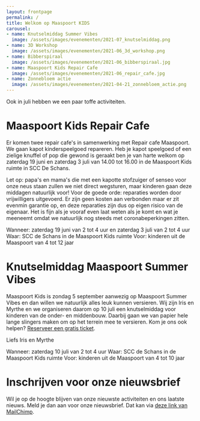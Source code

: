 ```yaml
---
layout: frontpage
permalink: /
title: Welkom op Maaspoort KIDS
carousel:
- name: Knutselmiddag Summer Vibes
  image: /assets/images/evenementen/2021-07_knutselmiddag.png
- name: 3D Workshop
  image: /assets/images/evenementen/2021-06_3d_workshop.png
- name: Bibberspiraal
  image: /assets/images/evenementen/2021-06_bibberspiraal.jpg
- name: Maaspoort Kids Repair Cafe
  image: /assets/images/evenementen/2021-06_repair_cafe.jpg
- name: Zonnebloem actie
  image: /assets/images/evenementen/2021-04-21_zonnebloem_actie.png
---
```


Ook in juli hebben we een paar toffe activiteiten.

# Maaspoort Kids Repair Cafe

Er komen twee repair cafe's in samenwerking met Repair cafe Maaspoort. We gaan kapot kinderspeelgoed repareren. Heb je kapot speelgoed of een zielige knuffel of pop die gewond is geraakt ben je van harte welkom op zaterdag 19 juni en zaterdag 3 juli van 14.00 tot 16.00 in de Maaspoort Kids ruimte in SCC De Schans.

Let op: papa's en mama's die met een kapotte stofzuiger of senseo voor onze neus staan zullen we niet direct wegsturen, maar kinderen gaan deze middagen natuurlijk voor!
Voor de goede orde: reparaties worden door vrijwilligers uitgevoerd. Er zijn geen kosten aan verbonden maar er zit evenmin garantie op, en deze reparaties zijn dus op eigen risico van de eigenaar. Het is fijn als je vooraf even laat weten als je komt en wat je meeneemt omdat we natuurlijk nog steeds met coronabeperkingen zitten.

Wanneer: zaterdag 19 juni van 2 tot 4 uur en zaterdag 3 juli van 2 tot 4 uur
Waar: SCC de Schans in de Maaspoort Kids ruimte
Voor: kinderen uit de Maaspoort van 4 tot 12 jaar

# Knutselmiddag Maaspoort Summer Vibes

Maaspoort Kids is zondag 5 september aanwezig op Maaspoort Summer Vibes en dan willen we natuurlijk alles leuk kunnen versieren. Wij zijn Iris en Myrthe en we organiseren daarom op 10 juli een knutselmiddag voor kinderen van de onder- en middenbouw. Daarbij gaan we van papier hele lange slingers maken om op het terrein mee te versieren. Kom je ons ook helpen? [Reserveer een gratis ticket](https://www.eventbrite.nl/e/tickets-knutselmiddag-maaspoort-summer-vibes-162046510475).

Liefs Iris en Myrthe

Wanneer: zaterdag 10 juli van 2 tot 4 uur
Waar: SCC de Schans in de Maaspoort Kids ruimte
Voor: kinderen uit de Maaspoort van 4 tot 10 jaar


# Inschrijven voor onze nieuwsbrief

Wil je op de hoogte blijven van onze nieuwste activiteiten en ons laatste nieuws. Meld je dan aan voor onze nieuwsbrief. Dat kan via [deze link van MailChimp](https://mailchi.mp/8e27115a6d78/maaspoort-kids-nieuwsbrief).

